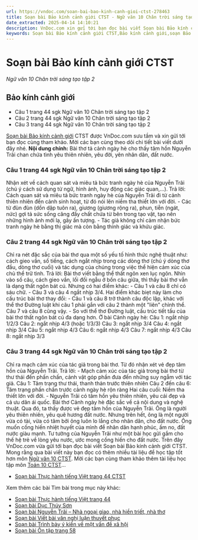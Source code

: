 ```yaml
---
url: https://vndoc.com/soan-bai-bao-kinh-canh-gioi-ctst-278463
title: Soạn bài Bảo kính cảnh giới CTST - Ngữ văn 10 Chân trời sáng tạo tập 2 - VnDoc.com
date_extracted: 2025-04-14 14:10:21
description: VnDoc.com xin gửi tới bạn đọc bài viết Soạn bài Bảo kính cảnh giới CTST. Mời các bạn cùng tham khảo chi tiết nội dung soạn Ngữ văn 10 Chân trời sáng tạo tập 2 dưới đây nhé.
keywords: Soạn bài Bảo kính cảnh giới CTST,Bảo kính cảnh giới,soạn Bảo kính cảnh giới,soạn văn Bảo kính cảnh giới,soạn văn 10,ngữ văn 10 CTST,văn 10,Ngữ văn 10 Chân trời sáng tạo tập 2,soạn Ngữ văn 10 Chân trời sáng tạo tập 2,ngữ văn 10 chân trời sáng tạo,ngữ văn lớp 10 chân trời sáng tạo,ngữ văn 10 sách chân trời sáng tạo,ngữ văn 10 tập 2 chân trời sáng tạo
---
```


# Soạn bài Bảo kính cảnh giới CTST
 _Ngữ văn 10 Chân trời sáng tạo tập 2_
## Bảo kính cảnh giới
  * Câu 1 trang 44 sgk Ngữ văn 10 Chân trời sáng tạo tập 2
  * Câu 2 trang 44 sgk Ngữ văn 10 Chân trời sáng tạo tập 2
  * Câu 3 trang 44 sgk Ngữ văn 10 Chân trời sáng tạo tập 2

[Soạn bài Bảo kính cảnh giới](<https://vndoc.com/soan-bai-bao-kinh-canh-gioi-ctst-278463>) CTST được VnDoc.com sưu tầm và xin gửi tới bạn đọc cùng tham khảo. Mời các bạn cùng theo dõi chi tiết bài viết dưới đây nhé.
**Nội dung chính:** Bài thơ tả cảnh ngày hè cho thấy tâm hồn Nguyễn Trãi chan chứa tình yêu thiên nhiên, yêu đời, yên nhân dân, đất nước.
### Câu 1 trang 44 sgk Ngữ văn 10 Chân trời sáng tạo tập 2
Nhận xét về cách quan sát và miêu tả bức tranh ngày hè của Nguyễn Trãi \(chú ý cách sử dụng từ ngữ, hình ảnh, huy động các giác quan,...\).
Trả lời:
Cách quan sát và miêu tả bức tranh ngày hè của Nguyễn Trãi đi từ cảnh thiên nhiên đến cảnh sinh hoạt, từ đó nói lên niềm tha thiết lớn với đời.
\- Các từ đùn đùn \(dồn dập tuôn ra\), giương \(giương rộng ra\), phun, tiễn \(ngát, nức\) gợi tả sức sống căng đầy chất chứa từ bên trong tạo vật, tạo nên những hình ảnh mới lạ, gây ấn tượng.
\- Tác giả không chỉ cảm nhận bức tranh ngày hè bằng thị giác mà còn bằng thính giác và khứu giác.
### Câu 2 trang 44 sgk Ngữ văn 10 Chân trời sáng tạo tập 2
Chỉ ra nét đặc sắc của bài thơ qua một số yếu tố hình thức nghệ thuật như: cách gieo vần, số tiếng, cách ngắt nhịp trong các dòng thơ \(chú ý dòng thơ đầu, dòng thơ cuối\) và tác dụng của chúng trong việc thể hiện cảm xúc của chủ thể trữ tình.
Trả lời:
Bài thơ viết bằng thể thất ngôn xen lục ngôn. Nhìn vào số câu, cách gieo vần, lối đối ngẫu ở bốn câu giữa, thì thấy bài thơ vẫn là dạng thất ngôn bát cú. Nhưng có hai điểm khác:
\- Câu 1 và câu 8 chỉ có sáu chữ.
\- Câu 3 và câu 4 ngắt nhịp 3/4.
Hai điểm khác biẹt này làm cho cấu trúc bài thơ thay đổi:
\- Câu 1 và câu 8 trở thành câu độc lập, khác với thể thơ Đường luật khi câu 1 phải gắn với câu 2 thành một "liên" chỉnh thể. Câu 7 và câu 8 cũng vậy.
\- So với thể thơ Đường luật, cấu trúc tiết tấu của bài thơ thất ngôn bát cú đa dạng hơn. Ở bài Cảnh ngày hè:
Câu 1: ngắt nhịp 1/2/3
Câu 2: ngắt nhịp 4/3 \(hoặc 1/3/3\)
Câu 3: ngắt nhịp 3/4
Câu 4: ngắt nhịp 3/4
Câu 5: ngắt nhịp 4/3
Câu 6: ngắt nhịp 4/3
Câu 7: ngắt nhịp 4/3
Câu 8: ngắt nhịp 3/3
### Câu 3 trang 44 sgk Ngữ văn 10 Chân trời sáng tạo tập 2
Chỉ ra mạch cảm xúc của tác giả trong bài thơ. Từ đó nhận xét vẻ đẹp tâm hồn của Nguyễn Trãi.
Trả lời:
\- Mạch cảm xúc của tác giả trong bài thơ từ thư thái đến phấn chấn, cảnh vật góp phần đưa đến những suy ngẫm với tác giả.
Câu 1: Tâm trạng thư thái, thanh thản trước thiên nhiên
Câu 2 đến câu 6: Tâm trạng phấn chấn trước cảnh ngày hè rộn ràng
Hai câu cuối: Niềm tha thiết lớn với đời.
\- Nguyễn Trãi có tâm hồn yêu thiên nhiên, yêu cái đẹp và cả ưu dân ái quốc. Bài thơ Cảnh ngày hè đặc sắc về cả nội dung và nghệ thuật. Qua đó, ta thấy được vẻ đẹp tâm hồn của Nguyễn Trãi. Ông là người yêu thiên nhiên, yêu quê hương đất nước. Nhưng trên hết, ông là một người vừa có tài, vừa có tâm bởi ông luôn lo lắng cho nhân dân, cho đất nước. Ông muốn cống hiến nhiệt huyết của mình để nhân dân hạnh phúc, ấm no, đất nước giàu mạnh. Tư tưởng của Nguyễn Trãi như một bài học gửi gắm cho thế hệ trẻ về lòng yêu nước, ước mong cống hiến cho đất nước.
Trên đây VnDoc.com vừa gửi tới bạn đọc bài viết Soạn bài Bảo kính cảnh giới CTST. Mong rằng qua bài viết này bạn đọc có thêm nhiều tài liệu để học tập tốt hơn môn [Ngữ văn 10 CTST](<https://vndoc.com/ngu-van-10-chan-troi-sang-tao-tap2>). Mời các bạn cùng tham khảo thêm tài liệu học tập môn [Toán 10 CTST](<https://vndoc.com/toan-10-chan-troi-sang-tao-tap2>)...
  * [Soạn bài Thực hành tiếng Việt trang 44 CTST](<https://vndoc.com/soan-bai-thuc-hanh-tieng-viet-trang-44-ctst-278466>)

Xem thêm các bài Tìm bài trong mục này khác:
  * [Soạn bài Thực hành tiếng Việt trang 44](</soan-bai-thuc-hanh-tieng-viet-trang-44-ctst-278466>)
  * [Soạn bài Dục Thúy Sơn](</soan-bai-duc-thuy-son-ctst-278468>)
  * [Soạn bài Nguyễn Trãi – Nhà ngoại giao, nhà hiền triết, nhà thơ](</soan-bai-nguyen-trai-nha-ngoai-giao-nha-hien-triet-nha-tho-ctst-278473>)
  * [Soạn bài Viết bài văn nghị luận thuyết phục](</soan-bai-viet-bai-van-nghi-luan-thuyet-phuc-nguoi-khac-tu-bo-mot-thoi-quen-hay-mot-quan-niem-ctst-278476>)
  * [Soạn bài Trình bày ý kiến về một vấn đề xã hội](</soan-bai-trinh-bay-y-kien-ve-mot-van-de-xa-hoi-ctst-278479>)
  * [Soạn bài Ôn tập trang 58](</soan-bai-on-tap-trang-58-ctst-278482>)


